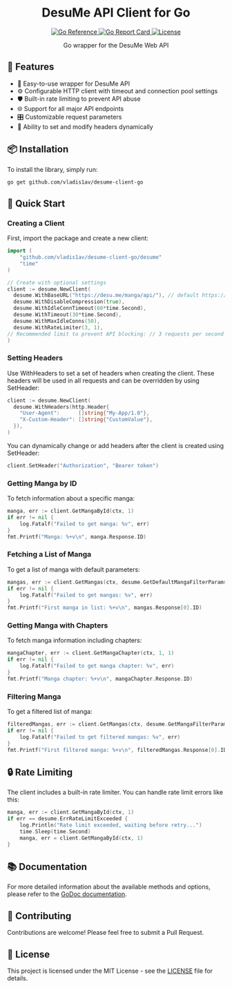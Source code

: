<h1 align="center">DesuMe API Client for Go</h1>

<p align="center">
  <a href="https://pkg.go.dev/github.com/vladis1av/desume-client-go">
    <img src="https://pkg.go.dev/badge/github.com/vladis1av/desume-client-go.svg" alt="Go Reference">
  </a>
  <a href="https://goreportcard.com/report/github.com/vladis1av/desume-client-go">
    <img src="https://goreportcard.com/badge/github.com/vladis1av/desume-client-go" alt="Go Report Card">
  </a>
  <a href="https://github.com/vladis1av/desume-client-go/blob/main/LICENSE">
    <img src="https://img.shields.io/github/license/vladis1av/desume-client-go" alt="License">
  </a>
</p>

<p align="center">
  Go wrapper for the DesuMe Web API
</p>

## 🚀 Features

- 🔄 Easy-to-use wrapper for DesuMe API
- ⚙️ Configurable HTTP client with timeout and connection pool settings
- 🛡️ Built-in rate limiting to prevent API abuse
- 🌐 Support for all major API endpoints
- 🎛️ Customizable request parameters
- 📝 Ability to set and modify headers dynamically

## 📦 Installation

To install the library, simply run:

```bash
go get github.com/vladis1av/desume-client-go
```

## 🏁 Quick Start

### Creating a Client

First, import the package and create a new client:

```go
import (
    "github.com/vladis1av/desume-client-go/desume"
    "time"
)

// Create with optional settings
client := desume.NewClient(
  desume.WithBaseURL("https://desu.me/manga/api/"), // default https://desu.win/manga/api/
  desume.WithDisableCompression(true),
  desume.WithIdleConnTimeout(60*time.Second),
  desume.WithTimeout(30*time.Second),
  desume.WithMaxIdleConns(50),
  desume.WithRateLimiter(3, 1),
// Recommended limit to prevent API blocking: // 3 requests per second with the possibility of briefly exceeding 1 request
)
```

### Setting Headers

Use WithHeaders to set a set of headers when creating the client. These headers will be used in all requests and can be overridden by using SetHeader:

```go
client := desume.NewClient(
  desume.WithHeaders(http.Header{
    "User-Agent":      []string{"My-App/1.0"},
    "X-Custom-Header": []string{"CustomValue"},
  }),
)
```
You can dynamically change or add headers after the client is created using SetHeader:

```go
client.SetHeader("Authorization", "Bearer token")
```
### Getting Manga by ID

To fetch information about a specific manga:

```go
manga, err := client.GetMangaById(ctx, 1)
if err != nil {
    log.Fatalf("Failed to get manga: %v", err)
}
fmt.Printf("Manga: %+v\n", manga.Response.ID)
```

### Fetching a List of Manga

To get a list of manga with default parameters:

```go
mangas, err := client.GetMangas(ctx, desume.GetDefaultMangaFilterParams())
if err != nil {
    log.Fatalf("Failed to get mangas: %v", err)
}
fmt.Printf("First manga in list: %+v\n", mangas.Response[0].ID)
```

### Getting Manga with Chapters

To fetch manga information including chapters:

```go
mangaChapter, err := client.GetMangaChapter(ctx, 1, 1)
if err != nil {
    log.Fatalf("Failed to get manga chapter: %v", err)
}
fmt.Printf("Manga chapter: %+v\n", mangaChapter.Response.ID)
```

### Filtering Manga

To get a filtered list of manga:

```go
filteredMangas, err := client.GetMangas(ctx, desume.GetMangaFilterParams("1", "5", desume.OrderByUpdated, desume.KindManga, "game", "bleach"))
if err != nil {
    log.Fatalf("Failed to get filtered mangas: %v", err)
}
fmt.Printf("First filtered manga: %+v\n", filteredMangas.Response[0].ID)
```

## 🔒 Rate Limiting

The client includes a built-in rate limiter. You can handle rate limit errors like this:

```go
manga, err := client.GetMangaById(ctx, 1)
if err == desume.ErrRateLimitExceeded {
    log.Println("Rate limit exceeded, waiting before retry...")
    time.Sleep(time.Second)
    manga, err = client.GetMangaById(ctx, 1)
}
```

## 📚 Documentation

For more detailed information about the available methods and options, please refer to the [GoDoc documentation](https://pkg.go.dev/github.com/vladis1av/desume-client-go).

## 🤝 Contributing

Contributions are welcome! Please feel free to submit a Pull Request.

## 📄 License

This project is licensed under the MIT License - see the [LICENSE](LICENSE) file for details.